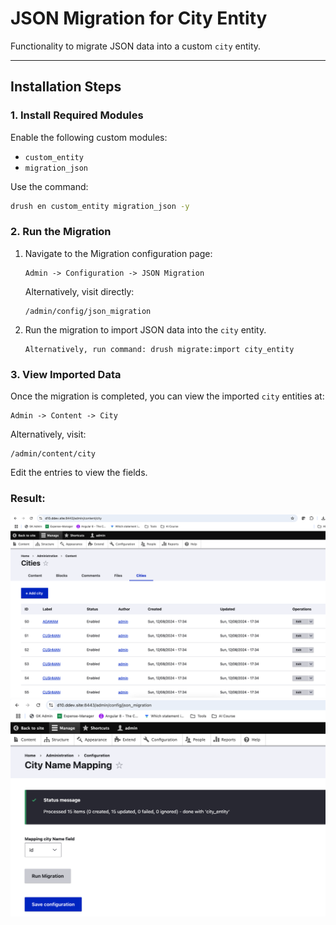 # JSON Migration for City Entity

Functionality to migrate JSON data into a custom `city` entity.

---

## Installation Steps

### 1. Install Required Modules

Enable the following custom modules:

- `custom_entity`
- `migration_json`

Use the command:

```bash
drush en custom_entity migration_json -y
```

### 2. Run the Migration

1. Navigate to the Migration configuration page:
   ```
   Admin -> Configuration -> JSON Migration
   ```
   Alternatively, visit directly:
   ```
   /admin/config/json_migration
   ```
2. Run the migration to import JSON data into the `city` entity.
   ```
   Alternatively, run command: drush migrate:import city_entity
   ```

### 3. View Imported Data

Once the migration is completed, you can view the imported `city` entities at:

```
Admin -> Content -> City
```

Alternatively, visit:

```
/admin/content/city
```

Edit the entries to view the fields.

### Result:

![alt text](Snip20241208_2.png) ![alt text](Snip20241208_1.png)

